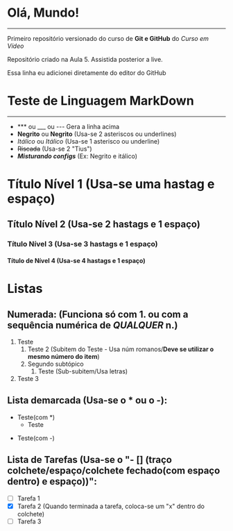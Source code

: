 # Olá, Mundo!
---
 Primeiro repositório versionado do curso de __Git e GitHub__ do *Curso em Vídeo*

Repositório criado na Aula 5. Assistida posterior a live.

Essa linha eu adicionei diretamente do editor do GitHub

# Teste de Linguagem MarkDown
___
* *** ou ___ ou --- Gera a linha acima
* **Negrito** ou __Negrito__ (Usa-se 2 asteriscos ou underlines)
* *Itálico* ou _Itálico_ (Usa-se 1 asterisco ou underline)
* ~~Riscada~~ (Usa-se 2 "Tius")
* _**Misturando configs**_ (Ex: Negrito e itálico)
# Título Nível 1 (Usa-se uma hastag e espaço)
## Título Nível 2 (Usa-se 2 hastags e 1 espaço)
### Título Nível 3 (Usa-se 3 hastags e 1 espaço)
#### Título de Nível 4 (Usa-se 4 hastags e 1 espaço)
# Listas
## Numerada: (Funciona só com 1. ou com a sequência numérica de *QUALQUER* n.)
1. Teste
   1. Teste 2 (Subitem do Teste - Usa núm romanos/**Deve se utilizar o mesmo número do item**)
   1. Segundo subtópico
      1. Teste (Sub-subitem/Usa letras)
978. Teste 3
## Lista demarcada (Usa-se o * ou o -):
* Teste(com *)
   * Teste
- Teste(com -)
## Lista de Tarefas (Usa-se o "- [] (traço colchete/espaço/colchete fechado(com espaço dentro) e espaço))":
- [ ] Tarefa 1
- [x] Tarefa 2 (Quando terminada a tarefa, coloca-se um "x" dentro do colchete)
- [ ] Tarefa 3
